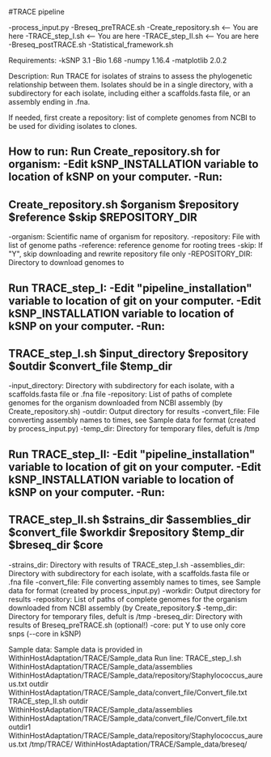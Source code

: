 #TRACE pipeline

-process_input.py
-Breseq_preTRACE.sh
-Create_repository.sh <-- You are here
-TRACE_step_I.sh <-- You are here
-TRACE_step_II.sh <-- You are here
-Breseq_postTRACE.sh
-Statistical_framework.sh

Requirements:
-kSNP 3.1
-Bio 1.68
-numpy 1.16.4
-matplotlib 2.0.2

Description:
Run TRACE for isolates of strains to assess the phylogenetic relationship between them.
Isolates should be in a single directory, with a subdirectory for each isolate, including either a
scaffolds.fasta file, or an assembly ending in .fna.

If needed, first create a repository: list of complete genomes from NCBI to be used for dividing isolates to clones.

How to run:
Run Create_repository.sh for organism:
-Edit kSNP_INSTALLATION variable to location of kSNP on your computer.
-Run:
--------------------------------------------------------------------------------
Create_repository.sh $organism $repository $reference $skip $REPOSITORY_DIR
--------------------------------------------------------------------------------
-organism: Scientific name of organism for repository.
-repository: File with list of genome paths
-reference: reference genome for rooting trees
-skip: If "Y", skip downloading and rewrite repository file only
-REPOSITORY_DIR: Directory to download genomes to

Run TRACE_step_I:
-Edit "pipeline_installation" variable to location of git on your computer.
-Edit kSNP_INSTALLATION variable to location of kSNP on your computer.
-Run:
--------------------------------------------------------------------------------
TRACE_step_I.sh $input_directory $repository $outdir $convert_file $temp_dir
--------------------------------------------------------------------------------
-input_directory: Directory with subdirectory for each isolate, with a scaffolds.fasta file or .fna file
-repository: List of paths of complete genomes for the organism downloaded from NCBI assembly (by Create_repository.sh)
-outdir: Output directory for results
-convert_file: File converting assembly names to times, see Sample data for format (created by process_input.py)
-temp_dir: Directory for temporary files, defult is /tmp

Run TRACE_step_II:
-Edit "pipeline_installation" variable to location of git on your computer.
-Edit kSNP_INSTALLATION variable to location of kSNP on your computer.
-Run:
--------------------------------------------------------------------------------
TRACE_step_II.sh $strains_dir $assemblies_dir $convert_file $workdir $repository $temp_dir $breseq_dir $core
--------------------------------------------------------------------------------
-strains_dir: Directory with results of TRACE_step_I.sh
-assemblies_dir: Directory with subdirectory for each isolate, with a scaffolds.fasta file or .fna file
-convert_file: File converting assembly names to times, see Sample data for format (created by process_input.py)
-workdir: Output directory for results
-repository: List of paths of complete genomes for the organism downloaded from NCBI assembly (by Create_repository.$
-temp_dir: Directory for temporary files, defult is /tmp
-breseq_dir: Directory with results of Breseq_preTRACE.sh (optional!)
-core: put Y to use only core snps (--core in kSNP)

Sample data:
Sample data is provided in WithinHostAdaptation/TRACE/Sample_data
Run line:
TRACE_step_I.sh WithinHostAdaptation/TRACE/Sample_data/assemblies WithinHostAdaptation/TRACE/Sample_data/repository/Staphylococcus_aureus.txt outdir WithinHostAdaptation/TRACE/Sample_data/convert_file/Convert_file.txt
TRACE_step_II.sh outdir WithinHostAdaptation/TRACE/Sample_data/assemblies WithinHostAdaptation/TRACE/Sample_data/convert_file/Convert_file.txt outdir1 WithinHostAdaptation/TRACE/Sample_data/repository/Staphylococcus_aureus.txt /tmp/TRACE/ WithinHostAdaptation/TRACE/Sample_data/breseq/

